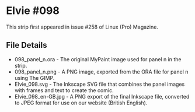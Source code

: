 Elvie #098
==========
This strip first appeared in issue #258 of Linux (Pro) Magazine.

File Details
------------
* 098_panel_n.ora     - The original MyPaint image used for panel n in the strip.
* 098_panel_n.png     - A PNG image, exported from the ORA file for panel n using The GIMP.
* Elvie_098.svg       - The Inkscape SVG file that combines the panel images with frames and text to create the comic.
* Elvie_098_en-GB.jpg - A PNG export of the final Inkscape file, converted to JPEG format for use on our website (British English).


